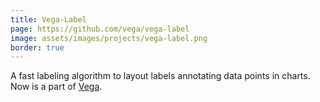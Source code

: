 ```yaml
---
title: Vega-Label
page: https://github.com/vega/vega-label
image: assets/images/projects/vega-label.png
border: true
---
```

A fast labeling algorithm to layout labels annotating data points in charts. Now is a part of [Vega](https://github.com/vega/vega).